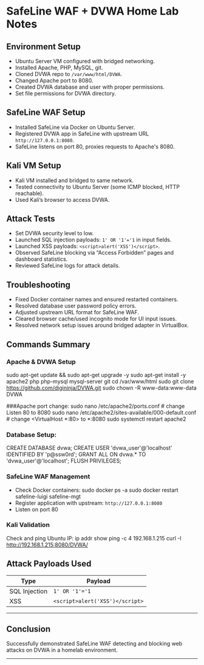 # SafeLine WAF + DVWA Home Lab Notes

## Environment Setup
- Ubuntu Server VM configured with bridged networking.
- Installed Apache, PHP, MySQL, git.
- Cloned DVWA repo to `/var/www/html/DVWA`.
- Changed Apache port to 8080.
- Created DVWA database and user with proper permissions.
- Set file permissions for DVWA directory.

## SafeLine WAF Setup
- Installed SafeLine via Docker on Ubuntu Server.
- Registered DVWA app in SafeLine with upstream URL `http://127.0.0.1:8080`.
- SafeLine listens on port 80, proxies requests to Apache's 8080.

## Kali VM Setup
- Kali VM installed and bridged to same network.
- Tested connectivity to Ubuntu Server (some ICMP blocked, HTTP reachable).
- Used Kali’s browser to access DVWA.

## Attack Tests
- Set DVWA security level to low.
- Launched SQL injection payloads: `1' OR '1'='1` in input fields.
- Launched XSS payloads: `<script>alert('XSS')</script>`.
- Observed SafeLine blocking via “Access Forbidden” pages and dashboard statistics.
- Reviewed SafeLine logs for attack details.

## Troubleshooting
- Fixed Docker container names and ensured restarted containers.
- Resolved database user password policy errors.
- Adjusted upstream URL format for SafeLine WAF.
- Cleared browser cache/used incognito mode for UI input issues.
- Resolved network setup issues around bridged adapter in VirtualBox.

## Commands Summary

### Apache & DVWA Setup
sudo apt-get update && sudo apt-get upgrade -y
sudo apt-get install -y apache2 php php-mysql mysql-server git
cd /var/www/html
sudo git clone https://github.com/digininja/DVWA.git
sudo chown -R www-data:www-data DVWA

###Apache port change:
sudo nano /etc/apache2/ports.conf # change Listen 80 to 8080
sudo nano /etc/apache2/sites-available/000-default.conf # change <VirtualHost *:80> to *:8080
sudo systemctl restart apache2

### Database Setup:
CREATE DATABASE dvwa;
CREATE USER 'dvwa_user'@'localhost' IDENTIFIED BY 'p@ssw0rd';
GRANT ALL ON dvwa.* TO 'dvwa_user'@'localhost';
FLUSH PRIVILEGES;

### SafeLine WAF Management
- Check Docker containers:
  sudo docker ps -a
  sudo docker restart safeline-luigi safeline-mgt
- Register application with upstream: `http://127.0.0.1:8080`
- Listen on port 80

### Kali Validation
Check and ping Ubuntu IP:
ip addr show
ping -c 4 192.168.1.215
curl -I http://192.168.1.215:8080/DVWA/

## Attack Payloads Used

| Type          | Payload                  |
|---------------|--------------------------|
| SQL Injection | `1' OR '1'='1`           |
| XSS           | `<script>alert('XSS')</script>` |

---

## Conclusion

Successfully demonstrated SafeLine WAF detecting and blocking web attacks on DVWA in a homelab environment.

---


